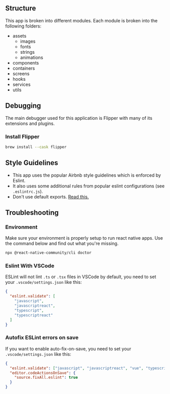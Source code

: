 ## Structure

This app is broken into different modules. Each module is broken into the following folders:
- assets
    - images
    - fonts
    - strings
    - animations
- components
- containers
- screens
- hooks
- services
- utils

## Debugging

The main debugger used for this application is Flipper with many of its extensions and plugins.

### Install Flipper
```bash
brew install --cask flipper
```

## Style Guidelines

- This app uses the popular Airbnb style guidelines which is enforced by Eslint.
- It also uses some additional rules from popular eslint configurations (see `.eslintrc.js`).
- Don't use default exports. [Read this.](https://basarat.gitbook.io/typescript/main-1/defaultisbad)

## Troubleshooting

### Environment

Make sure your environment is properly setup to run react native apps. Use the command below and find out what you're missing.
```bash
npx @react-native-community/cli doctor
```

### Eslint With VSCode

ESLint will not lint `.ts` or `.tsx` files in VSCode by default, you need to set your `.vscode/settings.json` like this:

```json
{
  "eslint.validate": [
    "javascript",
    "javascriptreact",
    "typescript",
    "typescriptreact"
  ]
}
```

### Autofix ESLint errors on save

If you want to enable auto-fix-on-save, you need to set your `.vscode/settings.json` like this:

```json
{
  "eslint.validate": ["javascript", "javascriptreact", "vue", "typescript", "typescriptreact"],
  "editor.codeActionsOnSave": {
    "source.fixAll.eslint": true
  }
}
```
